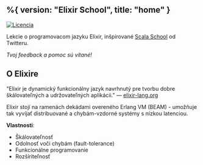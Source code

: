 %{
  version: "Elixir School",
  title: "home"
}
---

[![Licencia](//img.shields.io/badge/license-MIT-brightgreen.svg)](http://opensource.org/licenses/MIT)

Lekcie o programovacom jazyku Elixir, inšpirované [Scala School](http://twitter.github.io/scala_school/) od Twitteru.

_Tvoj feedback a pomoc sú vítané!_

## O Elixire

"Elixir je dynamický funkcionálny jazyk navrhnutý pre tvorbu dobre škálovateľných a udržovateľných aplikácii." — [elixir-lang.org](http://elixir-lang.org/)

Elixir stojí na ramenách dekádami overeného Erlang VM (BEAM) - umožňuje tak vyvíjať distribuované a chybám-vzdorné systémy s nízkou latenciou.

__Vlastnosti__:

+ Škálovateľnosť
+ Odolnosť voči chybám (fault-tolerance)
+ Funkcionálne programovanie
+ Rozšíriteľnosť
